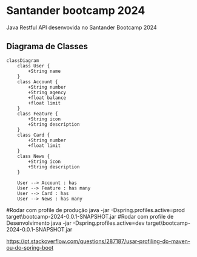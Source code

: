 # Santander bootcamp 2024
Java Restful API desenvovida no Santander Bootcamp 2024

## Diagrama de Classes

``` mermaid
classDiagram
    class User {
        +String name
    }
    class Account {
        +String number
        +String agency
        +float balance
        +float limit
    }
    class Feature {
        +String icon
        +String description
    }
    class Card {
        +String number
        +float limit
    }
    class News {
        +String icon
        +String description
    }

    User --> Account : has
    User --> Feature : has many
    User --> Card : has
    User --> News : has many
```


#Rodar com profile de produção
java -jar -Dspring.profiles.active=prod target\bootcamp-2024-0.0.1-SNAPSHOT.jar
#Rodar com profile de Desenvolvimento
java -jar -Dspring.profiles.active=dev target\bootcamp-2024-0.0.1-SNAPSHOT.jar

https://pt.stackoverflow.com/questions/287187/usar-profiling-do-maven-ou-do-spring-boot